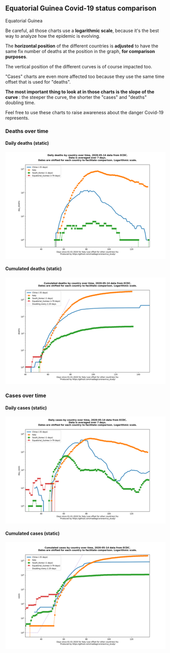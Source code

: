 ## Equatorial Guinea Covid-19 status comparison 

Equatorial Guinea



Be careful, all those charts use a **logarithmic scale**, because it's the best way to analyze how the epidemic is evolving.
 
The **horizontal position** of the different countries is **adjusted** to have the same fix number of deaths at the position in the graph, **for comparison purposes**.

The vertical position of the different curves is of course impacted too.

"Cases" charts are even more affected too because they use the same time offset that is used for "deaths".

**The most important thing to look at in those charts is the slope of the curve** : the steeper the curve, the shorter the "cases" and "deaths" doubling time.

Feel free to use these charts to raise awareness about the danger Covid-19 represents. 


 
### Deaths over time
 
#### Daily deaths (static)
![Equatorial Guinea covid-19 daily deaths static chart](https://raw.githubusercontent.com/madlag/coronavirus_study/master/notebooks/graphs/2020-05-14/countries/Equatorial_Guinea/2020-05-14_Equatorial_Guinea_day_deaths.png "Equatorial Guinea covid-19 day_deaths static chart")   
 
#### Cumulated deaths (static)
![Equatorial Guinea covid-19 cumulated deaths static chart](https://raw.githubusercontent.com/madlag/coronavirus_study/master/notebooks/graphs/2020-05-14/countries/Equatorial_Guinea/2020-05-14_Equatorial_Guinea_deaths.png "Equatorial Guinea covid-19 deaths static chart")   

 
### Cases over time
 
#### Daily cases (static)
![Equatorial Guinea covid-19 daily cases static chart](https://raw.githubusercontent.com/madlag/coronavirus_study/master/notebooks/graphs/2020-05-14/countries/Equatorial_Guinea/2020-05-14_Equatorial_Guinea_day_cases.png "Equatorial Guinea covid-19 day_cases static chart")   
 
#### Cumulated cases (static)
![Equatorial Guinea covid-19 cumulated cases static chart](https://raw.githubusercontent.com/madlag/coronavirus_study/master/notebooks/graphs/2020-05-14/countries/Equatorial_Guinea/2020-05-14_Equatorial_Guinea_cases.png "Equatorial Guinea covid-19 cases static chart")   

